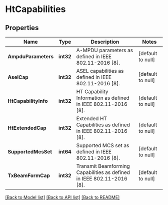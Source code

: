 # HtCapabilities

## Properties
Name | Type | Description | Notes
------------ | ------------- | ------------- | -------------
**AmpduParameters** | **int32** | A-MPDU parameters as defined in IEEE 802.11-2016 [8]. | [default to null]
**AselCap** | **int32** | ASEL capabilities as defined in IEEE 802.11-2016 [8]. | [default to null]
**HtCapabilityInfo** | **int32** | HT Capability Information as defined in IEEE 802.11-2016 [8]. | [default to null]
**HtExtendedCap** | **int32** | Extended HT Capabilities as defined in IEEE 802.11-2016 [8]. | [default to null]
**SupportedMcsSet** | **int64** | Supported MCS set as defined in IEEE 802.11-2016 [8]. | [default to null]
**TxBeamFormCap** | **int32** | Transmit Beamforming Capabilities as defined in IEEE 802.11-2016 [8]. | [default to null]

[[Back to Model list]](../README.md#documentation-for-models) [[Back to API list]](../README.md#documentation-for-api-endpoints) [[Back to README]](../README.md)


